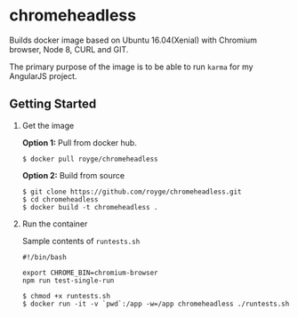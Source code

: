 # chromeheadless

Builds docker image based on Ubuntu 16.04(Xenial) with Chromium browser, Node 8, CURL and GIT.

The primary purpose of the image is to be able to run `karma` for my AngularJS project.

## Getting Started

1. Get the image

    **Option 1:** Pull from docker hub.
  
    ```
    $ docker pull royge/chromeheadless
    ```
    
    **Option 2:** Build from source
    
    ```
    $ git clone https://github.com/royge/chromeheadless.git
    $ cd chromeheadless
    $ docker build -t chromeheadless .
    ```

2. Run the container

    Sample contents of `runtests.sh`
    
    ```
    #!/bin/bash

    export CHROME_BIN=chromium-browser
    npm run test-single-run
    ```
    
    ```
    $ chmod +x runtests.sh
    $ docker run -it -v `pwd`:/app -w=/app chromeheadless ./runtests.sh
    ```
